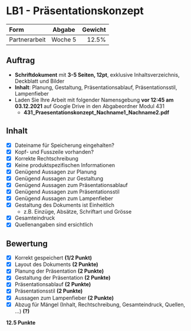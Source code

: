 # LB1 - Präsentationskonzept

**Form**|**Abgabe**|**Gewicht**
:---|:---:|---:
Partnerarbeit| Woche 5 | 12.5%

## Auftrag

* **Schriftdokument** mit **3-5 Seiten, 12pt**, exklusive Inhaltsverzeichnis, Deckblatt und Bilder
* **Inhalt**: Planung, Gestaltung, Präsentationsablauf, Präsentationsstil, Lampenfieber
* Laden Sie Ihre Arbeit mit folgender Namensgebung **vor 12:45 am 03.12.2021** auf Google Drive in den Abgabeordner Modul 431
  - **431\_Praesentationskonzept\_Nachname1\_Nachname2.pdf**

## Inhalt

* [x] Dateiname für Speicherung eingehalten?
* [x] Kopf- und Fusszeile vorhanden?
* [x] Korrekte Rechtschreibung
* [x] Keine produktspezifischen Informationen
* [x] Genügend Aussagen zur Planung 
* [x] Genügend Aussagen zur Gestaltung
* [x] Genügend Aussagen zum Präsentationsablauf 
* [x] Genügend Aussagen zum Präsentationsstil
* [x] Genügend Aussagen zum Lampenfieber
* [x] Gestaltung des Dokuments ist Einheitlich
   - z.B. Einzüge, Absätze, Schriftart und Grösse
* [x] Gesamteindruck
* [x] Quellenangaben sind ersichtlich

## Bewertung

* [x] Korrekt gespeichert **(1/2 Punkt)**
* [x] Layout des Dokuments **(2 Punkte)**
* [x] Planung der Präsentation **(2 Punkte)**
* [x] Gestaltung der Präsentation **(2 Punkte)**
* [x] Präsentationsablauf **(2 Punkte)**
* [x] Präsentationsstil **(2 Punkte)**
* [x] Aussagen zum Lampenfieber **(2 Punkte)**
* [x] Abzug für Mängel (Inhalt, Rechtschreibung, Gesamteindruck, Quellen, ...) **(?)**

**12.5 Punkte**

